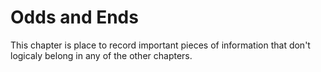 # Odds and Ends
This chapter is place to record important pieces of information that don't logicaly belong in any of the other chapters.
